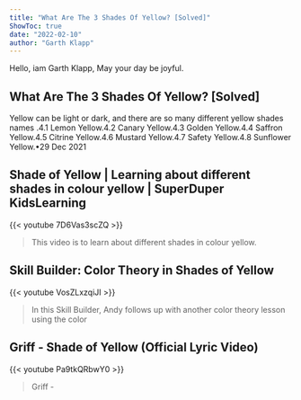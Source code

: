 ```yaml
---
title: "What Are The 3 Shades Of Yellow? [Solved]"
ShowToc: true 
date: "2022-02-10"
author: "Garth Klapp" 
---
```


Hello, iam Garth Klapp, May your day be joyful.
## What Are The 3 Shades Of Yellow? [Solved]
 Yellow can be light or dark, and there are so many different yellow shades names
.4.1 Lemon Yellow.4.2 Canary Yellow.4.3 Golden Yellow.4.4 Saffron Yellow.4.5 Citrine Yellow.4.6 Mustard Yellow.4.7 Safety Yellow.4.8 Sunflower Yellow.•29 Dec 2021

## Shade of Yellow | Learning about different shades in colour yellow | SuperDuper KidsLearning
{{< youtube 7D6Vas3scZQ >}}
>This video is to learn about different shades in colour yellow. 

## Skill Builder: Color Theory in Shades of Yellow
{{< youtube VosZLxzqiJI >}}
>In this Skill Builder, Andy follows up with another color theory lesson using the color 

## Griff - Shade of Yellow (Official Lyric Video)
{{< youtube Pa9tkQRbwY0 >}}
>Griff - 

